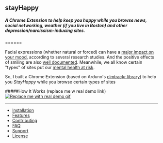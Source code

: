 ## stayHappy
##### A Chrome Extension to help keep you happy while you browse news, social networking, weather (if you live in Boston) and other depression/narcissism-inducing sites.
======

Facial expressions (whether natural or forced) can have a [major impact on your mood](http://www.nytimes.com/1989/07/18/science/a-feel-good-theory-a-smile-affects-mood.html), according to several research studies. And the positive effects of smiling are also [well documented](http://www.fastcompany.com/3041438/how-to-be-a-success-at-everything/how-smiling-changes-your-brain). Meanwhile, we all know certain "types" of sites put our [mental health at risk](http://guilfordjournals.com/doi/abs/10.1521/jscp.2014.33.8.701).

So, I built a Chrome Extension (based on Arduno's [clmtrackr library](https://github.com/auduno/clmtrackr)) to help you *StayHappy* while you browse certain types of sites

#####How It Works (replace me w real demo link)
[![Replace me with real demo gif](http://mo.j0e.io/image/2J0a1I1q2p05/download/Screen%20Recording%202015-08-27%20at%2004.39%20PM.gif)](http://mo.j0e.io/image/2J0a1I1q2p05/download/Screen%20Recording%202015-08-27%20at%2004.39%20PM.gif)
___
- [Installation](#installation)
- [Features](#features)
- [Contributing](#contributing)
- [FAQ](#faq)
- [Support](#support)
- [License](#license)